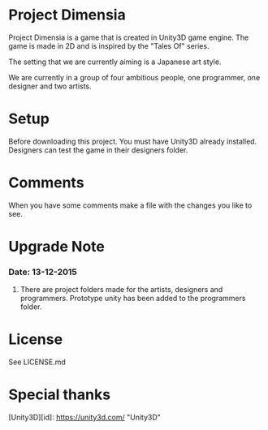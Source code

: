 # Project Dimensia #

Project Dimensia is a game that is created in Unity3D game engine. The game is made in 2D and is inspired by the "Tales Of" series. 

The setting that we are currently aiming is a Japanese art style.

We are currently in a group of four ambitious people, one programmer, one designer and two artists. 

# Setup #
Before downloading this project. You must have Unity3D already installed. Designers can test the game in their designers folder.

# Comments #

When you have some comments make a file with the changes you like to see.

# Upgrade Note #

### Date: 13-12-2015 ###
1. There are project folders made for the artists, designers and programmers. 
Prototype unity has been added to the programmers folder.

# License #

See LICENSE.md

# Special thanks #

[Unity3D][id]: https://unity3d.com/  "Unity3D"
